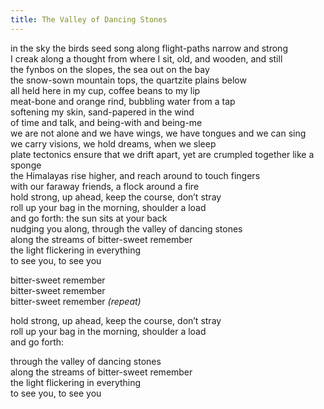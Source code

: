 ```yaml
---
title: The Valley of Dancing Stones
---
```


in the sky the birds seed song along flight-paths narrow and strong<br>
I creak along a thought from where I sit, old, and wooden, and still<br>
the fynbos on the slopes, the sea out on the bay<br>
the snow-sown mountain tops, the quartzite plains below<br>
all held here in my cup, coffee beans to my lip<br>
meat-bone and orange rind, bubbling water from a tap<br>
softening my skin, sand-papered in the wind<br>
of time and talk, and being-with and being-me<br>
we are not alone and we have wings, we have tongues and we can sing<br>
we carry visions, we hold dreams, when we sleep<br>
plate tectonics ensure that we drift apart, yet are crumpled together like a sponge<br>
the Himalayas rise higher, and reach around to touch fingers<br>
with our faraway friends, a flock around a fire<br>
hold strong, up ahead, keep the course, don’t stray<br>
roll up your bag in the morning, shoulder a load<br>
and go forth: the sun sits at your back<br>
nudging you along, through the valley of dancing stones<br>
along the streams of bitter-sweet remember<br>
the light flickering in everything<br>
to see you, to see you<br>

bitter-sweet remember<br>
bitter-sweet remember<br>
bitter-sweet remember _(repeat)_<br>

hold strong, up ahead, keep the course, don’t stray<br>
roll up your bag in the morning, shoulder a load<br>
and go forth:<br>

through the valley of dancing stones<br>
along the streams of bitter-sweet remember<br>
the light flickering in everything<br>
to see you, to see you<br>
